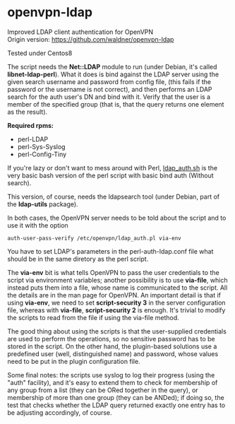 # openvpn-ldap
Improved LDAP client authentication for OpenVPN  
Origin version: https://github.com/waldner/openvpn-ldap     

Tested under Centos8

The script needs the **Net::LDAP** module to run (under Debian, it's called **libnet-ldap-perl**).
What it does is bind against the LDAP server using the given search username and password from config file, 
(this fails if the password or the username is not correct), and then performs an LDAP search for the auth user's DN and bind with it.
Verify that the user is a member of the specified group (that is, that the query returns one element as the result).

**Required rpms:**
- perl-LDAP
- perl-Sys-Syslog
- perl-Config-Tiny


If you're lazy or don't want to mess around with Perl, [ldap_auth.sh](https://github.com/waldner/openvpn-ldap/blob/master/ldap_auth.sh) is the very basic bash version of the perl script with basic bind auth (Without search).

This version, of course, needs the ldapsearch tool (under Debian, part of the **ldap-utils** package).

In both cases, the OpenVPN server needs to be told about the script and to use it with the option

```
auth-user-pass-verify /etc/openvpn/ldap_auth.pl via-env
```
You have to set LDAP's parameters in the perl-auth-ldap.conf file what should be in the same diretory as the perl script.

The **via-env** bit is what tells OpenVPN to pass the user credentials to the script via environment variables; another possibility is to use **via-file**, which instead puts them into a file, whose name is communicated to the script. All the details are in the man page for OpenVPN. An important detail is that if using **via-env**, we need to set **script-security 3** in the server configuration file, whereas with **via-file**, **script-security 2** is enough. It's trivial to modify the scripts to read from the file if using the via-file method.

The good thing about using the scripts is that the user-supplied credentials are used to perform the operations, so no sensitive password has to be stored in the script. On the other hand, the plugin-based solutions use a predefined user (well, distinguished name) and password, whose values need to be put in the plugin configuration file.

Some final notes: the scripts use syslog to log their progress (using the "auth" facility), and it's easy to extend them to check for membership of any group from a list (they can be ORed together in the query), or membership of more than one group (they can be ANDed); if doing so, the test that checks whether the LDAP query returned exactly one entry has to be adjusting accordingly, of course.

